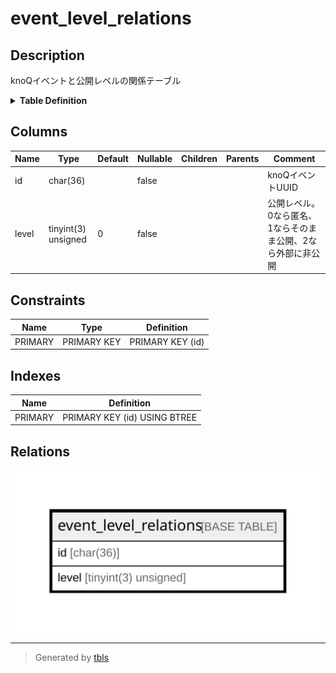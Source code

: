 # event_level_relations

## Description

knoQイベントと公開レベルの関係テーブル

<details>
<summary><strong>Table Definition</strong></summary>

```sql
CREATE TABLE `event_level_relations` (
  `id` char(36) NOT NULL,
  `level` tinyint(3) unsigned NOT NULL DEFAULT 0,
  PRIMARY KEY (`id`)
) ENGINE=InnoDB DEFAULT CHARSET=utf8mb3
```

</details>

## Columns

| Name | Type | Default | Nullable | Children | Parents | Comment |
| ---- | ---- | ------- | -------- | -------- | ------- | ------- |
| id | char(36) |  | false |  |  | knoQイベントUUID |
| level | tinyint(3) unsigned | 0 | false |  |  | 公開レベル。0なら匿名、1ならそのまま公開、2なら外部に非公開 |

## Constraints

| Name | Type | Definition |
| ---- | ---- | ---------- |
| PRIMARY | PRIMARY KEY | PRIMARY KEY (id) |

## Indexes

| Name | Definition |
| ---- | ---------- |
| PRIMARY | PRIMARY KEY (id) USING BTREE |

## Relations

![er](event_level_relations.svg)

---

> Generated by [tbls](https://github.com/k1LoW/tbls)
